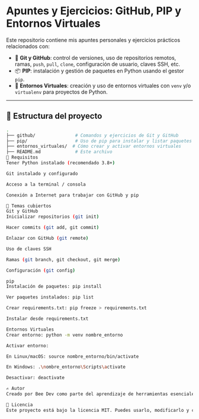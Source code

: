 # Apuntes y Ejercicios: GitHub, PIP y Entornos Virtuales

Este repositorio contiene mis apuntes personales y ejercicios prácticos relacionados con:

- 🐙 **Git y GitHub**: control de versiones, uso de repositorios remotos, ramas, `push`, `pull`, `clone`, configuración de usuario, claves SSH, etc.
- 📦 **PIP**: instalación y gestión de paquetes en Python usando el gestor `pip`.
- 🧪 **Entornos Virtuales**: creación y uso de entornos virtuales con `venv` y/o `virtualenv` para proyectos de Python.

---

## 📁 Estructura del proyecto

```bash
.
├── github/               # Comandos y ejercicios de Git y GitHub
├── pip/                  # Uso de pip para instalar y listar paquetes
├── entornos_virtuales/  # Cómo crear y activar entornos virtuales
├── README.md             # Este archivo
📌 Requisitos
Tener Python instalado (recomendado 3.8+)

Git instalado y configurado

Acceso a la terminal / consola

Conexión a Internet para trabajar con GitHub y pip

🔧 Temas cubiertos
Git y GitHub
Inicializar repositorios (git init)

Hacer commits (git add, git commit)

Enlazar con GitHub (git remote)

Uso de claves SSH

Ramas (git branch, git checkout, git merge)

Configuración (git config)

pip
Instalación de paquetes: pip install

Ver paquetes instalados: pip list

Crear requirements.txt: pip freeze > requirements.txt

Instalar desde requirements.txt

Entornos Virtuales
Crear entorno: python -m venv nombre_entorno

Activar entorno:

En Linux/macOS: source nombre_entorno/bin/activate

En Windows: .\nombre_entorno\Scripts\activate

Desactivar: deactivate

✍️ Autor
Creado por Bee Dev como parte del aprendizaje de herramientas esenciales para el desarrollo en Python.

📜 Licencia
Este proyecto está bajo la licencia MIT. Puedes usarlo, modificarlo y compartirlo libremente.